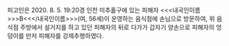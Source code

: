 피고인은 2020. 8. 5. 19:20경 인천 미추홀구에 있는 피해자 <<<내국인이름>>>B<<</내국인이름>>>(여, 56세)이 운영하는 음식점에 손님으로 방문하여, 위 음식점 주방에서 설거지를 하고 있던 피해자의 뒤로 다가가 갑자기 양손으로 피해자의 엉덩이를 만저 피해자를 강제추행하였다.